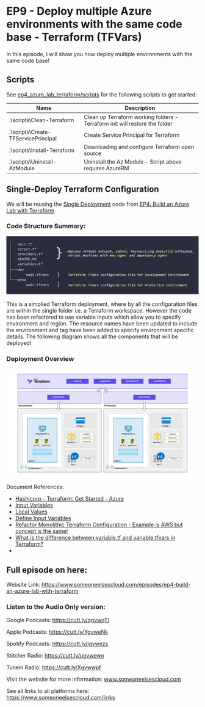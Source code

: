 # EP9 - Deploy multiple Azure environments with the same code base - Terraform (TFVars)

In this episode, I will show you how deploy multiple environments with the same code base!

## Scripts

See [ep4_azure_lab_terraform/scripts](https://github.com/someoneelsescloud/ep4_azure_lab_terraform/tree/master/scripts) for the following scripts to get started:

|Name|Description|
|---|---|
|.\scripts\Clean-Terraform|Clean up Terraform working folders - Terraform init will restore the folder|
|.\scripts\Create-TFServicePrincipal|Create Service Principal for Terraform|
|.\scripts\Install-Terraform|Downloading and configure Terraform open source|
|.\scripts\Uninstall-AzModule|Uninstall the Az Module - Script above requires AzureRM|


## Single-Deploy Terraform Configuration
We will be reusing the [Single Deployment](https://github.com/someoneelsescloud/ep4_azure_lab_terraform/tree/master/lab/single-deploy) code from [EP4: Build an Azure Lab with Terraform](https://github.com/someoneelsescloud/ep4_azure_lab_terraform)

### Code Structure Summary:
![single-deploy-diagram](_images/file-structure-v2.png)

This is a simplied Terraform deployment, where by all the configuration files are within the single folder i.e. a Terraform workspace. However the code has been refactored to use variable inputs which allow you to specify environment and region. The resource names have been updated to include the environment and tag have been added to specify environment specific details.
The following diagram shows all the components that will be deployed!

### Deployment Overview
![single-deploy-diagram](_images/multi-env-deploy-v2.png)

Document References:
- [Hashicorp - Terraform: Get Started - Azure](https://learn.hashicorp.com/collections/terraform/azure-get-started)
- [Input Variables](https://www.terraform.io/docs/language/values/variables.html)
- [Local Values](https://www.terraform.io/docs/language/values/locals.html)
- [Define Input Variables](https://learn.hashicorp.com/tutorials/terraform/azure-variables?in=terraform/azure-get-started)
- [Refactor Monolithic Terraform Configuration - Example is AWS but concept is the same!](https://learn.hashicorp.com/tutorials/terraform/organize-configuration)
- [What is the difference between variable.tf and variable.tfvars in Terraform?](https://amazicworld.com/difference-between-variable-tf-and-variable-tfvars-in-terraform/)
- 
## Full episode on here:
Website Link: https://www.someoneelsescloud.com/episodes/ep4-build-an-azure-lab-with-terraform

### Listen to the Audio Only version:

Google Podcasts: https://cutt.ly/ogvwqTl

Apple Podcasts: https://cutt.ly/YgvweNk

Spotify Podcasts: https://cutt.ly/igvwezs

Stitcher Radio: https://cutt.ly/ugvwewo

Tunein Radio: https://cutt.ly/Xgvwwpf

Visit the website for more information: www.someoneelsescloud.com

See all links to all platforms here: https://www.someoneelsescloud.com/links
